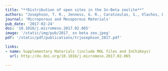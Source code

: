 ```yaml
---
title: "**Distribution of open sites in the Sn-Beta zeolite**"
authors: "Josephson, T. R., Jenness, G. R., Caratzoulas, S., Vlachos, D. G."
journal: 'Microporous and Mesoporous Materials'
pub_date: '2017-02-24'
doi: '10.1016/j.micromeso.2017.02.065'
image: '/static/img/pub/2017_ sn beta zeo.jpeg'
pdf: '/static/pdf/publications/trjosephson_2017.pdf'

links:
- name: Supplementary Materials (include MOL files and InChiKeys)
  url: http://dx.doi.org/10.1016/j.micromeso.2017.02.065

---
```

